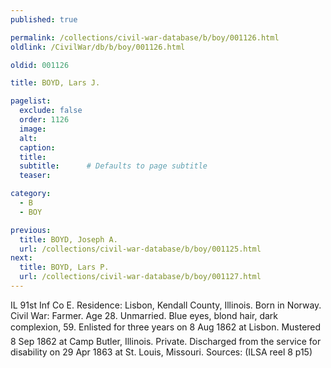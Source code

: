 ```yaml
---
published: true

permalink: /collections/civil-war-database/b/boy/001126.html
oldlink: /CivilWar/db/b/boy/001126.html

oldid: 001126

title: BOYD, Lars J.

pagelist:
  exclude: false
  order: 1126
  image: 
  alt:
  caption:
  title:
  subtitle:      # Defaults to page subtitle
  teaser:

category: 
  - B 
  - BOY

previous:
  title: BOYD, Joseph A.
  url: /collections/civil-war-database/b/boy/001125.html  
next:
  title: BOYD, Lars P.
  url: /collections/civil-war-database/b/boy/001127.html   
---
```

IL 91st Inf Co E. Residence: Lisbon, Kendall County, Illinois. Born in Norway. Civil War: Farmer. Age 28. Unmarried. Blue eyes, blond hair, dark complexion, 5&#146;9&#148;. Enlisted for three years on 8 Aug 1862 at Lisbon. Mustered 8 Sep 1862 at Camp Butler, Illinois. Private. Discharged from the service for disability on 29 Apr 1863 at St. Louis, Missouri. Sources: (ILSA reel 8 p15)